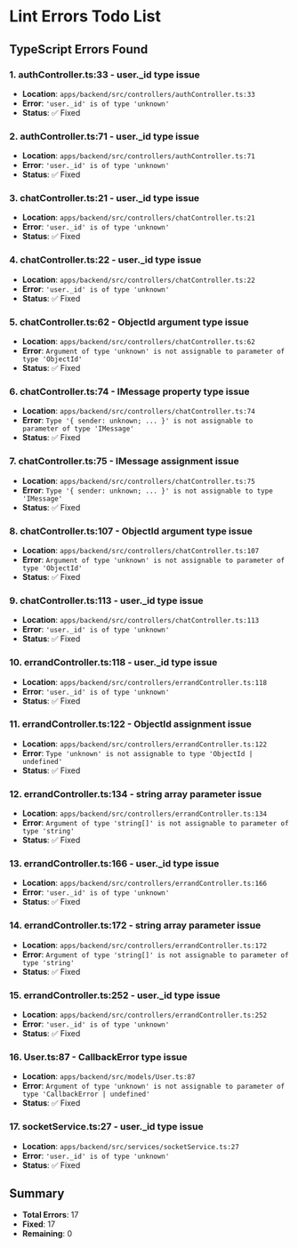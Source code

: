 # Lint Errors Todo List

## TypeScript Errors Found

### 1. authController.ts:33 - user._id type issue
- **Location**: `apps/backend/src/controllers/authController.ts:33`
- **Error**: `'user._id' is of type 'unknown'`
- **Status**: ✅ Fixed

### 2. authController.ts:71 - user._id type issue
- **Location**: `apps/backend/src/controllers/authController.ts:71`
- **Error**: `'user._id' is of type 'unknown'`
- **Status**: ✅ Fixed

### 3. chatController.ts:21 - user._id type issue
- **Location**: `apps/backend/src/controllers/chatController.ts:21`
- **Error**: `'user._id' is of type 'unknown'`
- **Status**: ✅ Fixed

### 4. chatController.ts:22 - user._id type issue
- **Location**: `apps/backend/src/controllers/chatController.ts:22`
- **Error**: `'user._id' is of type 'unknown'`
- **Status**: ✅ Fixed

### 5. chatController.ts:62 - ObjectId argument type issue
- **Location**: `apps/backend/src/controllers/chatController.ts:62`
- **Error**: `Argument of type 'unknown' is not assignable to parameter of type 'ObjectId'`
- **Status**: ✅ Fixed

### 6. chatController.ts:74 - IMessage property type issue
- **Location**: `apps/backend/src/controllers/chatController.ts:74`
- **Error**: `Type '{ sender: unknown; ... }' is not assignable to parameter of type 'IMessage'`
- **Status**: ✅ Fixed

### 7. chatController.ts:75 - IMessage assignment issue
- **Location**: `apps/backend/src/controllers/chatController.ts:75`
- **Error**: `Type '{ sender: unknown; ... }' is not assignable to type 'IMessage'`
- **Status**: ✅ Fixed

### 8. chatController.ts:107 - ObjectId argument type issue
- **Location**: `apps/backend/src/controllers/chatController.ts:107`
- **Error**: `Argument of type 'unknown' is not assignable to parameter of type 'ObjectId'`
- **Status**: ✅ Fixed

### 9. chatController.ts:113 - user._id type issue
- **Location**: `apps/backend/src/controllers/chatController.ts:113`
- **Error**: `'user._id' is of type 'unknown'`
- **Status**: ✅ Fixed

### 10. errandController.ts:118 - user._id type issue
- **Location**: `apps/backend/src/controllers/errandController.ts:118`
- **Error**: `'user._id' is of type 'unknown'`
- **Status**: ✅ Fixed

### 11. errandController.ts:122 - ObjectId assignment issue
- **Location**: `apps/backend/src/controllers/errandController.ts:122`
- **Error**: `Type 'unknown' is not assignable to type 'ObjectId | undefined'`
- **Status**: ✅ Fixed

### 12. errandController.ts:134 - string array parameter issue
- **Location**: `apps/backend/src/controllers/errandController.ts:134`
- **Error**: `Argument of type 'string[]' is not assignable to parameter of type 'string'`
- **Status**: ✅ Fixed

### 13. errandController.ts:166 - user._id type issue
- **Location**: `apps/backend/src/controllers/errandController.ts:166`
- **Error**: `'user._id' is of type 'unknown'`
- **Status**: ✅ Fixed

### 14. errandController.ts:172 - string array parameter issue
- **Location**: `apps/backend/src/controllers/errandController.ts:172`
- **Error**: `Argument of type 'string[]' is not assignable to parameter of type 'string'`
- **Status**: ✅ Fixed

### 15. errandController.ts:252 - user._id type issue
- **Location**: `apps/backend/src/controllers/errandController.ts:252`
- **Error**: `'user._id' is of type 'unknown'`
- **Status**: ✅ Fixed

### 16. User.ts:87 - CallbackError type issue
- **Location**: `apps/backend/src/models/User.ts:87`
- **Error**: `Argument of type 'unknown' is not assignable to parameter of type 'CallbackError | undefined'`
- **Status**: ✅ Fixed

### 17. socketService.ts:27 - user._id type issue
- **Location**: `apps/backend/src/services/socketService.ts:27`
- **Error**: `'user._id' is of type 'unknown'`
- **Status**: ✅ Fixed

## Summary
- **Total Errors**: 17
- **Fixed**: 17
- **Remaining**: 0